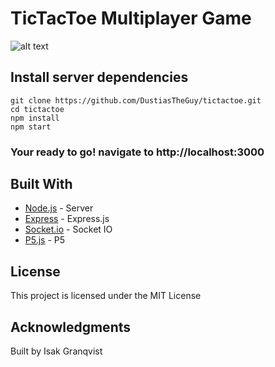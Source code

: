 # TicTacToe Multiplayer Game

![alt text](https://upload.wikimedia.org/wikipedia/commons/thumb/3/32/Tic_tac_toe.svg/2000px-Tic_tac_toe.svg.png)

## Install server dependencies
```
git clone https://github.com/DustiasTheGuy/tictactoe.git
cd tictactoe
npm install
npm start
```

### Your ready to go! navigate to http://localhost:3000


## Built With

* [Node.js](https://github.com/nodejs/node) - Server 
* [Express](https://github.com/expressjs/express) - Express.js
* [Socket.io](https://github.com/socketio/socket.io) - Socket IO
* [P5.js](https://p5js.org/) - P5

## License
This project is licensed under the MIT License

## Acknowledgments
Built by Isak Granqvist



